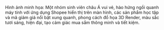 Hình ảnh minh họa: Một nhóm sinh viên châu Á vui vẻ, hào hứng ngồi quanh máy tính với ứng dụng Shopee hiển thị trên màn hình, các sản phẩm học tập và mã giảm giá nổi bật xung quanh, phong cách đồ họa 3D Render, màu sắc tươi sáng, hiện đại, tạo cảm giác mua sắm thông minh và tiết kiệm.